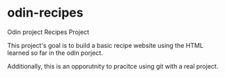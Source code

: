 # odin-recipes
Odin project Recipes Project

This project's goal is to build a basic recipe website using the HTML learned so far in the odin porject.

Additionally, this is an opporutnity to pracitce using git with a real project.